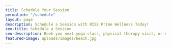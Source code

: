 ```yaml
---
title: Schedule Your Session
permalink: "/schedule"
layout: page
description: Schedule a Session with RISE Prime Wellness Today!
seo-title: Schedule a Session
seo-description: Book you next yoga class, physical therapy visit, or cryotherapy session online. Schedule a Session with RISE Prime Wellness Today!
featured-image: uploads/images/beach.jpg
---
```


<!-- Appointments widget -->
<script src="https://widgets.healcode.com/javascripts/healcode.js" type="text/javascript"></script>

<healcode-widget data-type="appointments" data-widget-partner="object" data-widget-id="2521356275d" data-widget-version="0.1"></healcode-widget>
